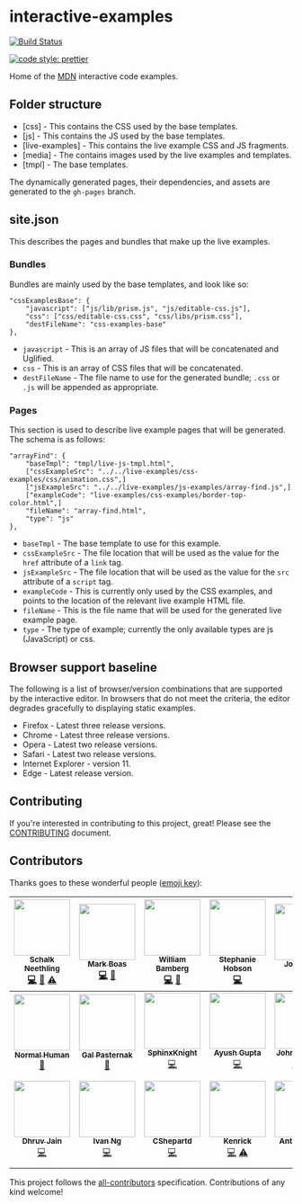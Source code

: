 # interactive-examples

[![Build Status](https://travis-ci.org/mdn/interactive-examples.svg?branch=master)](https://travis-ci.org/mdn/interactive-examples)

[![code style: prettier](https://img.shields.io/badge/code_style-prettier-ff69b4.svg?style=flat-square)](https://github.com/prettier/prettier)

Home of the [MDN](https://developer.mozilla.org/) interactive code examples.

## Folder structure

* [css] - This contains the CSS used by the base templates.
* [js] - This contains the JS used by the base templates.
* [live-examples] - This contains the live example CSS and JS fragments.
* [media] - The contains images used by the live examples and templates.
* [tmpl] - The base templates.

The dynamically generated pages, their dependencies, and assets are generated to the `gh-pages` branch.

## site.json

This describes the pages and bundles that make up the live examples.

### Bundles

Bundles are mainly used by the base templates, and look like so:

```
"cssExamplesBase": {
    "javascript": ["js/lib/prism.js", "js/editable-css.js"],
    "css": ["css/editable-css.css", "css/libs/prism.css"],
    "destFileName": "css-examples-base"
},
```

* `javascript` - This is an array of JS files that will be concatenated and Uglified.
* `css` - This is an array of CSS files that will be concatenated.
* `destFileName` - The file name to use for the generated bundle; `.css` or `.js` will be appended as appropriate.

### Pages

This section is used to describe live example pages that will be generated. The schema is as follows:

```
"arrayFind": {
    "baseTmpl": "tmpl/live-js-tmpl.html",
    ["cssExampleSrc": "../../live-examples/css-examples/css/animation.css",]
    ["jsExampleSrc": "../../live-examples/js-examples/array-find.js",]
    ["exampleCode": "live-examples/css-examples/border-top-color.html",]
    "fileName": "array-find.html",
    "type": "js"
},
```

* `baseTmpl` - The base template to use for this example.
* `cssExampleSrc` - The file location that will be used as the value for the `href` attribute of a `link` tag.
* `jsExampleSrc` - The file location that will be used as the value for the `src` attribute of a `script` tag.
* `exampleCode` - This is currently only used by the CSS examples, and points to the location of the relevant live example HTML file.
* `fileName` - This is the file name that will be used for the generated live example page.
* `type` - The type of example; currently the only available types are js (JavaScript) or css.

## Browser support baseline

The following is a list of browser/version combinations that are supported by the interactive editor. In browsers that do not meet the criteria, the editor degrades gracefully to displaying static examples.

* Firefox - Latest three release versions.
* Chrome - Latest three release versions.
* Opera - Latest two release versions.
* Safari - Latest two release versions.
* Internet Explorer - version 11.
* Edge - Latest release version.

## Contributing

If you're interested in contributing to this project, great! Please see the [CONTRIBUTING](CONTRIBUTING.md) document.

## Contributors

Thanks goes to these wonderful people ([emoji key](https://github.com/kentcdodds/all-contributors#emoji-key)):

<!-- ALL-CONTRIBUTORS-LIST:START - Do not remove or modify this section -->
<!-- prettier-ignore -->
| [<img src="https://avatars3.githubusercontent.com/u/10350960?s=460&v=4" width="100px;"/><br /><sub><b>Schalk Neethling</b></sub>](https://github.com/schalkneethling)<br />[💻](https://github.com/mdn/interactive-examples/commits?author=schalkneethling "Code") [📖](https://github.com/mdn/interactive-examples/commits?author=schalkneethling "Documentation") [⚠️](https://github.com/mdn/interactive-examples/commits?author=schalkneethling "Tests") | [<img src="https://avatars3.githubusercontent.com/u/208756?s=460&v=4" width="100px;"/><br /><sub><b>Mark Boas</b></sub>](https://github.com/maboa)<br />[💻](https://github.com/mdn/interactive-examples/commits?author=maboa "Code") [📖](https://github.com/mdn/interactive-examples/commits?author=maboa "Documentation") | [<img src="https://avatars3.githubusercontent.com/u/432915?s=460&v=4" width="100px;"/><br /><sub><b>William Bamberg</b></sub>](https://github.com/wbamberg)<br />[💻](https://github.com/mdn/interactive-examples/commits?author=wbamberg "Code") [📖](https://github.com/mdn/interactive-examples/commits?author=wbamberg "Documentation") | [<img src="https://avatars3.githubusercontent.com/u/854701?s=460&v=4" width="100px;"/><br /><sub><b>Stephanie Hobson</b></sub>](https://github.com/stephaniehobson)<br />[💻](https://github.com/mdn/interactive-examples/commits?author=stephaniehobson "Code") | [<img src="https://avatars3.githubusercontent.com/u/161718?s=460&v=4" width="100px;"/><br /><sub><b>Josh Mize</b></sub>](https://github.com/jgmize)<br />[💻](https://github.com/mdn/interactive-examples/commits?author=jgmize "Code") | [<img src="https://avatars3.githubusercontent.com/u/47647?s=460&v=4" width="100px;"/><br /><sub><b>Chris Mills</b></sub>](https://github.com/chrisdavidmills)<br />[📖](https://github.com/mdn/interactive-examples/commits?author=chrisdavidmills "Documentation") | [<img src="https://avatars3.githubusercontent.com/u/58244?s=460&v=4" width="100px;"/><br /><sub><b>Dave Parfitt</b></sub>](https://github.com/metadave)<br />[💻](https://github.com/mdn/interactive-examples/commits?author=metadave "Code") |
| :---: | :---: | :---: | :---: | :---: | :---: | :---: |
| [<img src="https://avatars3.githubusercontent.com/u/13082030?s=460&v=4" width="100px;"/><br /><sub><b>Normal Human</b></sub>](https://github.com/normalhuman)<br />[📖](https://github.com/mdn/interactive-examples/commits?author=normalhuman "Documentation") | [<img src="https://avatars3.githubusercontent.com/u/1783036?s=460&v=4" width="100px;"/><br /><sub><b>Gal Pasternak</b></sub>](https://github.com/galman33)<br />[📖](https://github.com/mdn/interactive-examples/commits?author=galman33 "Documentation") | [<img src="https://avatars3.githubusercontent.com/u/2413436?s=460&v=4" width="100px;"/><br /><sub><b>SphinxKnight</b></sub>](https://github.com/SphinxKnight)<br />[💻](https://github.com/mdn/interactive-examples/commits?author=SphinxKnight "Code") | [<img src="https://avatars3.githubusercontent.com/u/33892472?s=460&v=4" width="100px;"/><br /><sub><b>Ayush Gupta</b></sub>](https://github.com/7ayushgupta)<br />[💻](https://github.com/mdn/interactive-examples/commits?author=7ayushgupta "Code") | [<img src="https://avatars2.githubusercontent.com/u/286017?s=460&v=4" width="100px;"/><br /><sub><b>John Whitlock</b></sub>](https://github.com/jwhitlock)<br />[💻](https://github.com/mdn/interactive-examples/commits?author=jwhitlock "Code") [🚇](#infra-jwhitlock "Infrastructure (Hosting, Build-Tools, etc)") | [<img src="https://avatars2.githubusercontent.com/u/7999073?s=460&v=4" width="100px;"/><br /><sub><b>mfluehr</b></sub>](https://github.com/mfluehr)<br />[📖](https://github.com/mdn/interactive-examples/commits?author=mfluehr "Documentation") | [<img src="https://avatars2.githubusercontent.com/u/39191?s=460&v=4" width="100px;"/><br /><sub><b>Paul Irish</b></sub>](https://github.com/paulirish)<br />[💻](https://github.com/mdn/interactive-examples/commits?author=paulirish "Code") |
| [<img src="https://avatars2.githubusercontent.com/u/18121502?s=460&v=4" width="100px;"/><br /><sub><b>Dhruv Jain</b></sub>](https://github.com/maddhruv)<br />[💻](https://github.com/mdn/interactive-examples/commits?author=maddhruv "Code") | [<img src="https://avatars2.githubusercontent.com/u/7613160?s=460&v=4" width="100px;"/><br /><sub><b>Ivan Ng</b></sub>](https://github.com/qwIvan)<br />[💻](https://github.com/mdn/interactive-examples/commits?author=qwIvan "Code") | [<img src="https://avatars2.githubusercontent.com/u/24432753?s=460&v=4" width="100px;"/><br /><sub><b>CShepartd</b></sub>](https://github.com/CShepartd)<br />[💻](https://github.com/mdn/interactive-examples/commits?author=CShepartd "Code") | [<img src="https://avatars3.githubusercontent.com/u/3090380?s=460&v=4" width="100px;"/><br /><sub><b>Kenrick</b></sub>](https://github.com/kenrick95)<br />[💻](https://github.com/mdn/interactive-examples/commits?author=kenrick95 "Code") [⚠️](https://github.com/mdn/interactive-examples/commits?author=kenrick95 "Tests") | [<img src="https://avatars3.githubusercontent.com/u/468752?s=460&v=4" width="100px;"/><br /><sub><b>Anton Boyko</b></sub>](https://github.com/diablero13)<br />[💻](https://github.com/mdn/interactive-examples/commits?author=diablero13 "Code") | [<img src="https://avatars3.githubusercontent.com/u/5341898?s=460&v=4" width="100px;"/><br /><sub><b>Daniel Hickman</b></sub>](https://github.com/danielhickman)<br />[💻](https://github.com/mdn/interactive-examples/commits?author=danielhickman "Code") | [<img src="https://avatars3.githubusercontent.com/u/2764898?s=460&v=4" width="100px;"/><br /><sub><b>Rachel Andrew</b></sub>](https://github.com/rachelandrew)<br />[💻](https://github.com/mdn/interactive-examples/commits?author=rachelandrew "Code") |
<!-- ALL-CONTRIBUTORS-LIST:END -->

This project follows the [all-contributors](https://github.com/kentcdodds/all-contributors) specification. Contributions of any kind welcome!
